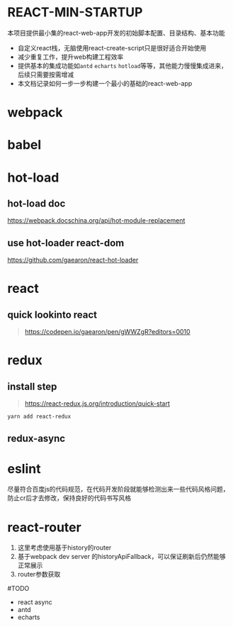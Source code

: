 # REACT-MIN-STARTUP
本项目提供最小集的react-web-app开发的初始脚本配置、目录结构、基本功能
- 自定义react栈，无脑使用react-create-script只是很好适合开始使用
- 减少重复工作，提升web构建工程效率
- 提供基本的集成功能如`antd` `echarts` `hotload`等等，其他能力慢慢集成进来，后续只需要按需增减
- 本文档记录如何一步一步构建一个最小的基础的react-web-app

# webpack

# babel

# hot-load
## hot-load doc
https://webpack.docschina.org/api/hot-module-replacement
## use hot-loader react-dom
https://github.com/gaearon/react-hot-loader

# react
## quick lookinto react
> https://codepen.io/gaearon/pen/gWWZgR?editors=0010

# redux
## install step
> https://react-redux.js.org/introduction/quick-start

`yarn add react-redux`
## redux-async

# eslint
尽量符合百度js的代码规范，在代码开发阶段就能够检测出来一些代码风格问题，防止cr后才去修改，保持良好的代码书写风格


# react-router
1. 这里考虑使用基于history的router
2. 基于webpack dev server 的historyApiFallback，可以保证刷新后仍然能够正常展示
3. router参数获取


#TODO
- react async
- antd
- echarts
